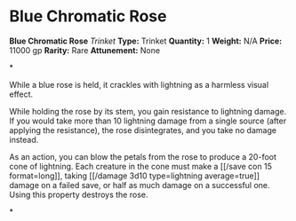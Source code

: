 # Blue Chromatic Rose

**Blue Chromatic Rose**
_Trinket_
**Type:** Trinket
**Quantity:** 1
**Weight:** N/A
**Price:** 11000 gp
**Rarity:** Rare
**Attunement:** None

*<p>While a blue rose is held, it crackles with lightning as a harmless visual effect.

While holding the rose by its stem, you gain resistance to lightning damage. If you would take more than 10 lightning damage from a single source (after applying the resistance), the rose disintegrates, and you take no damage instead.

As an action, you can blow the petals from the rose to produce a 20-foot cone of lightning. Each creature in the cone must make a [[/save con 15 format=long]], taking  [[/damage 3d10 type=lightning average=true]] damage on a failed save, or half as much damage on a successful one. Using this property destroys the rose.</p>*
